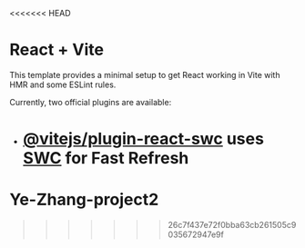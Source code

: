 <<<<<<< HEAD

# React + Vite

This template provides a minimal setup to get React working in Vite with HMR and some ESLint rules.

Currently, two official plugins are available:

- # [@vitejs/plugin-react-swc](https://github.com/vitejs/vite-plugin-react-swc) uses [SWC](https://swc.rs/) for Fast Refresh

# Ye-Zhang-project2

> > > > > > > 26c7f437e72f0bba63cb261505c9035672947e9f
